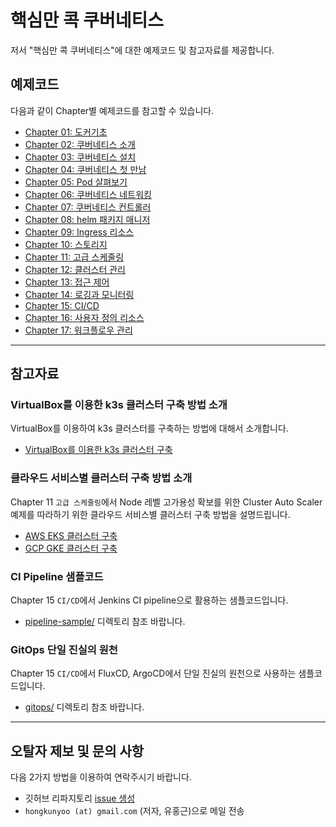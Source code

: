 # 핵심만 콕 쿠버네티스

저서 "핵심만 콕 쿠버네티스"에 대한 예제코드 및 참고자료를 제공합니다.

## 예제코드

다음과 같이 Chapter별 예제코드를 참고할 수 있습니다.

- [Chapter 01: 도커기초](chapters/01/README.md)
- [Chapter 02: 쿠버네티스 소개](chapters/02/README.md)
- [Chapter 03: 쿠버네티스 설치](chapters/03/README.md)
- [Chapter 04: 쿠버네티스 첫 만남](chapters/04/README.md)
- [Chapter 05: Pod 살펴보기](chapters/05/README.md)
- [Chapter 06: 쿠버네티스 네트워킹](chapters/06/README.md)
- [Chapter 07: 쿠버네티스 컨트롤러](chapters/07/README.md)
- [Chapter 08: helm 패키지 매니저](chapters/08/README.md)
- [Chapter 09: Ingress 리소스](chapters/09/README.md)
- [Chapter 10: 스토리지](chapters/10/README.md)
- [Chapter 11: 고급 스케줄링](chapters/11/README.md)
- [Chapter 12: 클러스터 관리](chapters/12/README.md)
- [Chapter 13: 접근 제어](chapters/13/README.md)
- [Chapter 14: 로깅과 모니터링](chapters/14/README.md)
- [Chapter 15: CI/CD](chapters/15/README.md)
- [Chapter 16: 사용자 정의 리소스](chapters/16/README.md)
- [Chapter 17: 워크플로우 관리](chapters/17/README.md)

---

## 참고자료

### VirtualBox를 이용한 k3s 클러스터 구축 방법 소개

VirtualBox를 이용하여 k3s 클러스터를 구축하는 방법에 대해서 소개합니다.

- [VirtualBox를 이용한 k3s 클러스터 구축](https://coffeewhale.com/kubernetes/cluster/virtualbox/2020/08/31/k8s-virtualbox)

### 클라우드 서비스별 클러스터 구축 방법 소개

Chapter 11 `고급 스케줄링`에서 Node 레벨 고가용성 확보를 위한 Cluster Auto Scaler 예제를 따라하기 위한 클라우드 서비스별 클러스터 구축 방법을 설명드립니다.

- [AWS EKS 클러스터 구축]()
- [GCP GKE 클러스터 구축]()

### CI Pipeline 샘플코드

Chapter 15 `CI/CD`에서 Jenkins CI pipeline으로 활용하는 샘플코드입니다.

- [pipeline-sample/](pipeline-sample/) 디렉토리 참조 바랍니다.


### GitOps 단일 진실의 원천

Chapter 15 `CI/CD`에서 FluxCD, ArgoCD에서 단일 진실의 원천으로 사용하는 샘플코드입니다.

- [gitops/](gitops/) 디렉토리 참조 바랍니다.

---

## 오탈자 제보 및 문의 사항

다음 2가지 방법을 이용하여 연락주시기 바랍니다.

- 깃허브 리파지토리 [issue 생성](https://github.com/bjpublic/core_kubernetes/issues/new)
- `hongkunyoo (at) gmail.com` (저자, 유홍근)으로 메일 전송